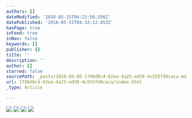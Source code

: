 ```yaml
---
authors: []
dateModified: '2016-05-15T04:23:50.556Z'
datePublished: '2016-05-15T04:32:12.053Z'
hasPage: true
inFeed: true
inNav: false
keywords: []
publisher: {}
title: ''
description: ''
author: []
starred: false
sourcePath: _posts/2016-05-05-1796d0c4-62ea-4a25-ad39-4c555fd9caca.md
url: 1796d0c4-62ea-4a25-ad39-4c555fd9caca/index.html
_type: Article

---
```

![](https://the-grid-user-content.s3-us-west-2.amazonaws.com/fbb0ee22-3adb-4f9f-8328-6aee7ab99549.jpg)
![](https://the-grid-user-content.s3-us-west-2.amazonaws.com/509fccb8-885f-47f0-9ca8-81c68b8c5490.jpg)
![](https://the-grid-user-content.s3-us-west-2.amazonaws.com/2799d706-b8d7-4ab3-8fe3-79b601675713.jpg)
![](https://the-grid-user-content.s3-us-west-2.amazonaws.com/be3f50e0-f4f3-4fc7-8c1a-45091226e100.jpg)